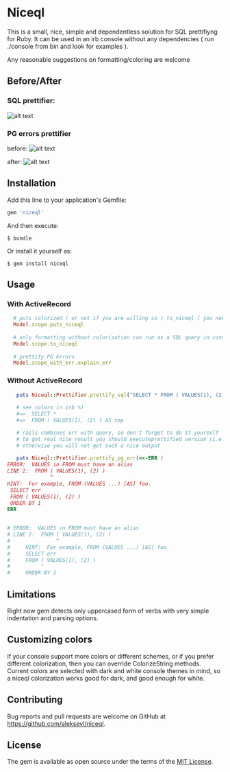 # Niceql

This is a small, nice, simple and dependentless solution for SQL prettifiyng for Ruby. 
It can be used in an irb console without any dependencies ( run ./console from bin and look for examples ).

Any reasonable suggestions on formatting/coloring are welcome

## Before/After 
### SQL prettifier: 
![alt text](https://github.com/alekseyl/niceql/raw/master/to_niceql.png "To_niceql")

### PG errors prettifier 

before: 
![alt text](https://github.com/alekseyl/niceql/raw/master/err_was.png "To_niceql")

after:
![alt text](https://github.com/alekseyl/niceql/raw/master/err_now.png "To_niceql")


## Installation

Add this line to your application's Gemfile:

```ruby
gem 'niceql'
```

And then execute:

    $ bundle

Or install it yourself as:

    $ gem install niceql

## Usage

### With ActiveRecord

```ruby
  # puts colorized ( or not if you are willing so ) to_niceql ( you need to call puts otherwise to_niceql looks ugly  )
  Model.scope.puts_niceql
  
  # only formatting without colorization can run as a SQL query in connection.execute  
  Model.scope.to_niceql
  
  # prettify PG errors 
  Model.scope_with_err.explain_err 
```

### Without ActiveRecord

```ruby
   puts Niceql::Prettifier.prettify_sql("SELECT * FROM ( VALUES(1), (2) ) AS tmp")
   
   # see colors in irb %) 
   #=>  SELECT * 
   #=>  FROM ( VALUES(1), (2) ) AS tmp

   # rails combines err with query, so don't forget to do it yourself 
   # to get real nice result you should executeprettified version (i.e. execute( prettified_sql ) !) of query on your DB! 
   # otherwise you will not get such a nice output
   
   puts Niceql::Prettifier.prettify_pg_err(<<-ERR )
ERROR:  VALUES in FROM must have an alias
LINE 2:  FROM ( VALUES(1), (2) )
              ^
HINT:  For example, FROM (VALUES ...) [AS] foo.
 SELECT err 
 FROM ( VALUES(1), (2) )
 ORDER BY 1
ERR
   

# ERROR:  VALUES in FROM must have an alias
# LINE 2:  FROM ( VALUES(1), (2) )
#               ^
#     HINT:  For example, FROM (VALUES ...) [AS] foo.
#     SELECT err
#     FROM ( VALUES(1), (2) )
#          ^
#     ORDER BY 1

```
## Limitations

Right now gem detects only uppercased form of verbs with very simple indentation and parsing options. 

## Customizing colors
If your console support more colors or different schemes, or if you prefer different colorization, then you can override ColorizeString methods. Current colors are selected with dark and white console themes in mind, so a niceql colorization works good for dark, and good enough for white.

## Contributing

Bug reports and pull requests are welcome on GitHub at https://github.com/alekseyl/niceql.

## License

The gem is available as open source under the terms of the [MIT License](http://opensource.org/licenses/MIT).
